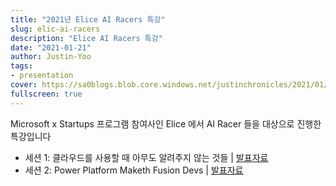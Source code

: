 ```yaml
---
title: "2021년 Elice AI Racers 특강"
slug: elic-ai-racers
description: "Elice AI Racers 특강"
date: "2021-01-21"
author: Justin-Yoo
tags:
- presentation
cover: https://sa0blogs.blob.core.windows.net/justinchronicles/2021/01/elice-ai-racers-00.png
fullscreen: true
---
```


Microsoft x Startups 프로그램 참여사인 Elice 에서 AI Racer 들을 대상으로 진행한 특강입니다

* 세션 1: 클라우드를 사용할 때 아무도 알려주지 않는 것들 | [발표자료](https://github.com/justinyoo/blog/raw/dev/content/talks/2021/20210121-elice01.pdf)
* 세션 2: Power Platform Maketh Fusion Devs | [발표자료](https://github.com/justinyoo/blog/raw/dev/content/talks/2021/20210121-elice02.pdf)

<!-- * [발표영상](https://youtu.be/vufFUO1512Y) -->
